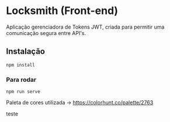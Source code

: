 # Locksmith (Front-end)

Aplicação gerenciadora de Tokens JWT, criada para permitir uma comunicação segura entre API's.

## Instalação
```
npm install
```

### Para rodar
```
npm run serve
```

Paleta de cores utilizada -> https://colorhunt.co/palette/2763

teste
